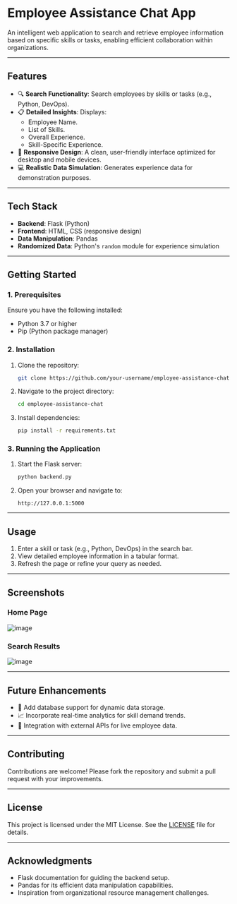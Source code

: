 # **Employee Assistance Chat App**

An intelligent web application to search and retrieve employee information based on specific skills or tasks, enabling efficient collaboration within organizations.

---

## **Features**

- 🔍 **Search Functionality**: Search employees by skills or tasks (e.g., Python, DevOps).
- 📋 **Detailed Insights**: Displays:
  - Employee Name.
  - List of Skills.
  - Overall Experience.
  - Skill-Specific Experience.
- 📱 **Responsive Design**: A clean, user-friendly interface optimized for desktop and mobile devices.
- 💻 **Realistic Data Simulation**: Generates experience data for demonstration purposes.

---

## **Tech Stack**

- **Backend**: Flask (Python)
- **Frontend**: HTML, CSS (responsive design)
- **Data Manipulation**: Pandas
- **Randomized Data**: Python's `random` module for experience simulation

---

## **Getting Started**

### **1. Prerequisites**
Ensure you have the following installed:
- Python 3.7 or higher
- Pip (Python package manager)

### **2. Installation**

1. Clone the repository:
   ```bash
   git clone https://github.com/your-username/employee-assistance-chat.git
   ```
2. Navigate to the project directory:
   ```bash
   cd employee-assistance-chat
   ```
3. Install dependencies:
   ```bash
   pip install -r requirements.txt
   ```

### **3. Running the Application**

1. Start the Flask server:
   ```bash
   python backend.py
   ```
2. Open your browser and navigate to:
   ```
   http://127.0.0.1:5000
   ```

---

## **Usage**

1. Enter a skill or task (e.g., Python, DevOps) in the search bar.
2. View detailed employee information in a tabular format.
3. Refresh the page or refine your query as needed.

---

## **Screenshots**

### **Home Page**
![image](https://github.com/user-attachments/assets/5648d007-cc35-480d-b5fe-7760dbb66d26)

### **Search Results**
![image](https://github.com/user-attachments/assets/b454da81-3929-4528-851d-05fa1ce308f3)

---

## **Future Enhancements**

- 🌟 Add database support for dynamic data storage.
- 📈 Incorporate real-time analytics for skill demand trends.
- 🔗 Integration with external APIs for live employee data.

---

## **Contributing**

Contributions are welcome! Please fork the repository and submit a pull request with your improvements.

---

## **License**

This project is licensed under the MIT License. See the [LICENSE](LICENSE) file for details.

---

## **Acknowledgments**

- Flask documentation for guiding the backend setup.
- Pandas for its efficient data manipulation capabilities.
- Inspiration from organizational resource management challenges.

